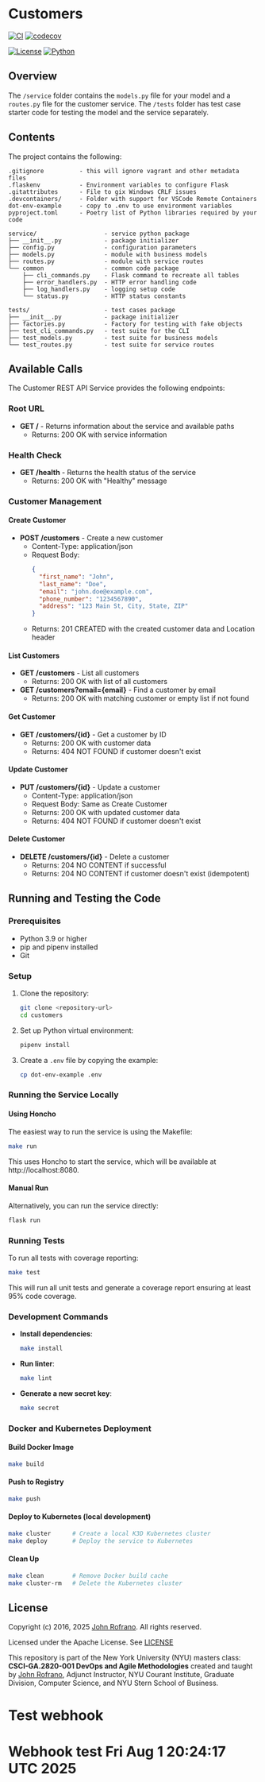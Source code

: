 # Customers

[![CI](https://github.com/CSCI-GA-2820-SU25-001/customers/actions/workflows/ci.yml/badge.svg)](https://github.com/CSCI-GA-2820-SU25-001/customers/actions/workflows/ci.yml)
[![codecov](https://codecov.io/gh/CSCI-GA-2820-SU25-001/customers/graph/badge.svg?token=ADIP2ENTMG)](https://codecov.io/gh/CSCI-GA-2820-SU25-001/customers)

[![License](https://img.shields.io/badge/License-Apache_2.0-blue.svg)](https://opensource.org/licenses/Apache-2.0)
[![Python](https://img.shields.io/badge/Language-Python-blue.svg)](https://python.org/)

## Overview

The `/service` folder contains the `models.py` file for your model and a `routes.py` file for the customer service. The `/tests` folder has test case starter code for testing the model and the service separately.

## Contents

The project contains the following:

```text
.gitignore          - this will ignore vagrant and other metadata files
.flaskenv           - Environment variables to configure Flask
.gitattributes      - File to gix Windows CRLF issues
.devcontainers/     - Folder with support for VSCode Remote Containers
dot-env-example     - copy to .env to use environment variables
pyproject.toml      - Poetry list of Python libraries required by your code

service/                   - service python package
├── __init__.py            - package initializer
├── config.py              - configuration parameters
├── models.py              - module with business models
├── routes.py              - module with service routes
└── common                 - common code package
    ├── cli_commands.py    - Flask command to recreate all tables
    ├── error_handlers.py  - HTTP error handling code
    ├── log_handlers.py    - logging setup code
    └── status.py          - HTTP status constants

tests/                     - test cases package
├── __init__.py            - package initializer
├── factories.py           - Factory for testing with fake objects
├── test_cli_commands.py   - test suite for the CLI
├── test_models.py         - test suite for business models
└── test_routes.py         - test suite for service routes
```

## Available Calls

The Customer REST API Service provides the following endpoints:

### Root URL
- **GET /** - Returns information about the service and available paths
  - Returns: 200 OK with service information

### Health Check
- **GET /health** - Returns the health status of the service
  - Returns: 200 OK with "Healthy" message

### Customer Management

#### Create Customer
- **POST /customers** - Create a new customer
  - Content-Type: application/json
  - Request Body:
    ```json
    {
      "first_name": "John",
      "last_name": "Doe",
      "email": "john.doe@example.com",
      "phone_number": "1234567890",
      "address": "123 Main St, City, State, ZIP"
    }
    ```
  - Returns: 201 CREATED with the created customer data and Location header

#### List Customers
- **GET /customers** - List all customers
  - Returns: 200 OK with list of all customers
- **GET /customers?email={email}** - Find a customer by email
  - Returns: 200 OK with matching customer or empty list if not found

#### Get Customer
- **GET /customers/{id}** - Get a customer by ID
  - Returns: 200 OK with customer data
  - Returns: 404 NOT FOUND if customer doesn't exist

#### Update Customer
- **PUT /customers/{id}** - Update a customer
  - Content-Type: application/json
  - Request Body: Same as Create Customer
  - Returns: 200 OK with updated customer data
  - Returns: 404 NOT FOUND if customer doesn't exist

#### Delete Customer
- **DELETE /customers/{id}** - Delete a customer
  - Returns: 204 NO CONTENT if successful
  - Returns: 204 NO CONTENT if customer doesn't exist (idempotent)

## Running and Testing the Code

### Prerequisites
- Python 3.9 or higher
- pip and pipenv installed
- Git

### Setup
1. Clone the repository:
   ```bash
   git clone <repository-url>
   cd customers
   ```

2. Set up Python virtual environment:
   ```bash
   pipenv install
   ```

3. Create a `.env` file by copying the example:
   ```bash
   cp dot-env-example .env
   ```

### Running the Service Locally

#### Using Honcho
The easiest way to run the service is using the Makefile:
```bash
make run
```

This uses Honcho to start the service, which will be available at http://localhost:8080.

#### Manual Run
Alternatively, you can run the service directly:
```bash
flask run
```

### Running Tests
To run all tests with coverage reporting:
```bash
make test
```

This will run all unit tests and generate a coverage report ensuring at least 95% code coverage.

### Development Commands

- **Install dependencies**:
  ```bash
  make install
  ```

- **Run linter**:
  ```bash
  make lint
  ```

- **Generate a new secret key**:
  ```bash
  make secret
  ```

### Docker and Kubernetes Deployment

#### Build Docker Image
```bash
make build
```

#### Push to Registry
```bash
make push
```

#### Deploy to Kubernetes (local development)
```bash
make cluster      # Create a local K3D Kubernetes cluster
make deploy       # Deploy the service to Kubernetes
```

#### Clean Up
```bash
make clean        # Remove Docker build cache
make cluster-rm   # Delete the Kubernetes cluster
```

## License

Copyright (c) 2016, 2025 [John Rofrano](https://www.linkedin.com/in/JohnRofrano/). All rights reserved.

Licensed under the Apache License. See [LICENSE](LICENSE)

This repository is part of the New York University (NYU) masters class: **CSCI-GA.2820-001 DevOps and Agile Methodologies** created and taught by [John Rofrano](https://cs.nyu.edu/~rofrano/), Adjunct Instructor, NYU Courant Institute, Graduate Division, Computer Science, and NYU Stern School of Business.
# Test webhook
# Webhook test Fri Aug  1 20:24:17 UTC 2025
